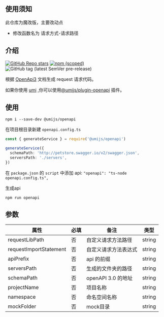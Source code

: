 ## 使用须知

此仓库为魔改版，主要改动点

- 修改函数名为 请求方式-请求路径


## 介绍
[![GitHub Repo stars](https://img.shields.io/github/stars/chenshuai2144/openapi2typescript?style=social)](https://github.com/chenshuai2144/openapi2typescript)
[![npm (scoped)](https://img.shields.io/npm/v/@umijs/openapi)](https://www.npmjs.com/package/@umijs/openapi)
![GitHub tag (latest SemVer pre-release)](https://img.shields.io/github/v/tag/chenshuai2144/openapi2typescript?include_prereleases)

根据 [OpenApi3](https://swagger.io/blog/news/whats-new-in-openapi-3-0/) 文档生成 request 请求代码。

如果你使用 [umi](https://umijs.org) ,你可以使用[@umijs/plugin-openapi](https://www.npmjs.com/package/@umijs/plugin-openapi) 插件。
## 使用
```node
npm i --save-dev @umijs/openapi
```
在项目根目录新建 ```openapi.config.ts```
```ts
const { generateService } = require('@umijs/openapi')

generateService({
  schemaPath: 'http://petstore.swagger.io/v2/swagger.json',
  serversPath: './servers',
})

```
在 ```package.json``` 的 ```script``` 中添加 api: ```"openapi": "ts-node openapi.config.ts",```

生成api
```node
npm run openapi
```
## 参数
|  属性   | 必填  | 备注 | 类型 |
|  ----  | ----  |  ----  |  ----  |
| requestLibPath  | 否 | 自定义请求方法路径 | string |
| requestImportStatement  | 否 | 自定义请求方法表达式 | string |
| apiPrefix  | 否 | api 的前缀 | string |
| serversPath  | 否 | 生成的文件夹的路径 | string |
| schemaPath  | 否 | openAPI 3.0 的地址 | string |
| projectName  | 否 | 项目名称 | string |
| namespace  | 否 | 命名空间名称 | string |
| mockFolder  | 否 | mock目录 | string |
